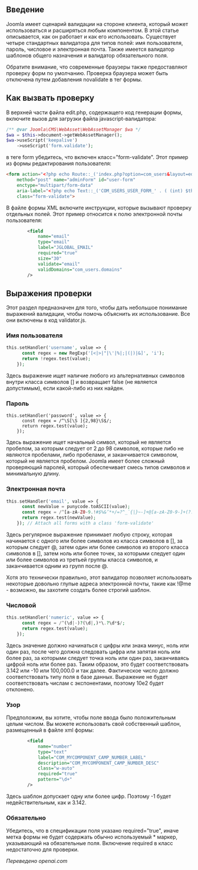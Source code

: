 <!-- Filename: J4.x:Joomla_4_Tips_and_Tricks:_Form_Validation_Basics / Display title: Проверка форм -->

## Введение

Joomla имеет сценарий валидации на стороне клиента, который может использоваться и расширяться любым компонентом. В этой статье описывается, как он работает и как его использовать. Существует четыре стандартных валидатора для типов полей: имя пользователя, пароль, числовое и электронная почта. Также имеется валидатор шаблонов общего назначения и валидатор обязательного поля.

Обратите внимание, что современные браузеры также предоставляют проверку форм по умолчанию. Проверка браузера может быть отключена путем добавления novalidate в тег формы.

## Как вызвать проверку

В верхней части файла edit.php, содержащего код генерации формы, включите вызов для загрузки файла javascript-валидатора:

```php
/** @var Joomla\CMS\WebAsset\WebAssetManager $wa */
$wa = $this->document->getWebAssetManager();
$wa->useScript('keepalive')
    ->useScript('form.validate');
```

в теге form убедитесь, что включен класс="form-validate". Этот пример из формы редактирования пользователя:

```html
<form action="<?php echo Route::_('index.php?option=com_users&layout=edit&id=' . (int) $this->item->id); ?>"
    method="post" name="adminForm" id="user-form"
    enctype="multipart/form-data"
    aria-label="<?php echo Text::_('COM_USERS_USER_FORM_' . ( (int) $this->item->id === 0 ? 'NEW' : 'EDIT'), true); ?>"
    class="form-validate">
```

В файле формы XML включите инструкции, которые вызывают проверку отдельных полей. Этот пример относится к полю электронной почты пользователя:

```xml
        <field
            name="email"
            type="email"
            label="JGLOBAL_EMAIL"
            required="true"
            size="30"
            validate="email"
            validDomains="com_users.domains"
        />
```

## Выражения проверки

Этот раздел предназначен для того, чтобы дать небольшое понимание выражений валидации, чтобы помочь объяснить их использование. Все они включены в код validator.js.

### Имя пользователя

```php
this.setHandler('username', value => {
      const regex = new RegExp('[<|>|"|\'|%|;|(|)|&]', 'i');
      return !regex.test(value);
    });
```

Здесь выражение ищет наличие любого из альтернативных символов внутри класса символов [] и возвращает false (не является допустимым), если какой-либо из них найден.

### Пароль

```pnp
this.setHandler('password', value => {
      const regex = /^\S[\S ]{2,98}\S$/;
      return regex.test(value);
    });
```

Здесь выражение ищет начальный символ, который не является пробелом, за которым следует от 2 до 98 символов, которые либо не являются пробелами, либо пробелами, и заканчивается символом, который не является пробелом. Joomla имеет более сложный проверяющий паролей, который обеспечивает смесь типов символов и минимальную длину.

### Электронная почта

```php
this.setHandler('email', value => {
      const newValue = punycode.toASCII(value);
      const regex = /^[a-zA-Z0-9.!#$%&’*+/=?^_`{|}~-]+@[a-zA-Z0-9-]+(?:\.[a-zA-Z0-9-]+)*$/;
      return regex.test(newValue);
    }); // Attach all forms with a class 'form-validate'
```

Здесь регулярное выражение принимает любую строку, которая начинается с одного или более символов из класса символов в [], за которым следует @, затем один или более символов из второго класса символов в [], затем ноль или более точек, за которыми следует один или более символов из третьей группы класса символов, и заканчивается одним из групп после @.

Хотя это технически правильно, этот валидатор позволяет использовать некоторые довольно глупые адреса электронной почты, такие как !@me - возможно, вы захотите создать более строгий шаблон.

### Числовой

```php
this.setHandler('numeric', value => {
      const regex = /^(\d|-)?(\d|,)*\.?\d*$/;
      return regex.test(value);
    });
```

Здесь значение должно начинаться с цифры или знака минус, ноль или один раз, после чего должна следовать цифра или запятая ноль или более раз, за которыми следует точка ноль или один раз, заканчиваясь цифрой ноль или более раз. Таким образом, это будет соответствовать 3.142 или -10 или 100,000.0 и так далее. Фактическое число должно соответствовать типу поля в базе данных. Выражение не будет соответствовать числам с экспонентами, поэтому 10e2 будет отклонено.

### Узор

Предположим, вы хотите, чтобы поле ввода было положительным целым числом. Вы можете использовать свой собственный шаблон, размещенный в файле xml формы:

```xml
        <field
            name="number"
            type="text"
            label="COM_MYCOMPONENT_CAMP_NUMBER_LABEL"
            description="COM_MYCOMPONENT_CAMP_NUMBER_DESC"
            class="w-auto"
            required="true"
            pattern="\d+"
        />
```

Здесь шаблон допускает одну или более цифр. Поэтому -1 будет недействительным, как и 3.142.

### Обязательно

Убедитесь, что в спецификации поля указано required="true", иначе метка формы не будет содержать обычно используемый * маркер, указывающий на обязательные поля. Включение required в класс недостаточно для проверки.

*Переведено openai.com*

